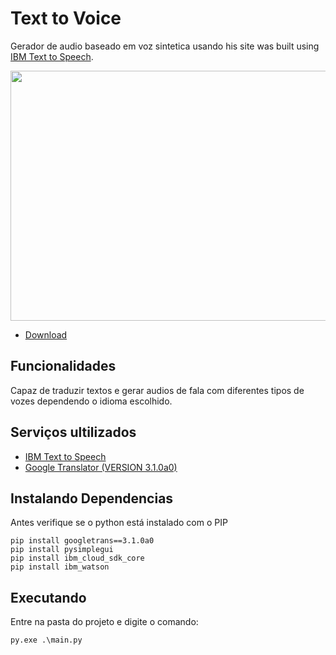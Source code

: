 # Text to Voice

Gerador de audio baseado em voz sintetica usando his site was built using [IBM Text to Speech](https://www.ibm.com/cloud/watson-text-to-speech).

<img src="https://user-images.githubusercontent.com/79365912/191647172-01285d6d-d4a2-4a39-a104-dc662267053c.jpg" width="800" height="400" />

* [Download](https://github.com/RuanLucasGD/Text-to-Voice/tags)

## Funcionalidades

Capaz de traduzir textos e gerar audios de fala com diferentes tipos de vozes dependendo o idioma escolhido.

## Serviços ultilizados

* [IBM Text to Speech](https://www.ibm.com/cloud/watson-text-to-speech)
* [Google Translator (VERSION 3.1.0a0)](https://pypi.org/project/googletrans/)

## Instalando Dependencias

Antes verifique se o python está instalado com o PIP

```
pip install googletrans==3.1.0a0
pip install pysimplegui
pip install ibm_cloud_sdk_core
pip install ibm_watson
```

## Executando

Entre na pasta do projeto e digite o comando:

```
py.exe .\main.py
```
